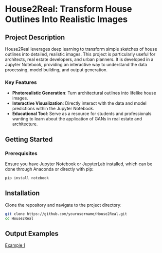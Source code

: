 # House2Real: Transform House Outlines Into Realistic Images

## Project Description
House2Real leverages deep learning to transform simple sketches of house outlines into detailed, realistic images. This project is particularly useful for architects, real estate developers, and urban planners. It is developed in a Jupyter Notebook, providing an interactive way to understand the data processing, model building, and output generation.

### Key Features
- **Photorealistic Generation**: Turn architectural outlines into lifelike house images.
- **Interactive Visualization**: Directly interact with the data and model predictions within the Jupyter Notebook.
- **Educational Tool**: Serve as a resource for students and professionals wanting to learn about the application of GANs in real estate and architecture.

## Getting Started

### Prerequisites
Ensure you have Jupyter Notebook or JupyterLab installed, which can be done through Anaconda or directly with pip:
```bash
pip install notebook
```
## Installation
Clone the repository and navigate to the project directory:

```bash
git clone https://github.com/yourusername/House2Real.git
cd House2Real
```

## Output Examples
[Example 1](https://www.imghippo.com/i/q1uj61725039411.png)

